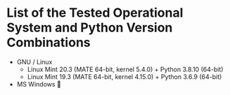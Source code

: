 # List of the Tested Operational System and Python Version Combinations

* GNU / Linux
  * Linux Mint 20.3 (MATE 64-bit, kernel 5.4.0) + Python 3.8.10 (64-bit)
  * Linux Mint 19.3 (MATE 64-bit, kernel 4.15.0) + Python 3.6.9 (64-bit)
* MS Windows :construction:

